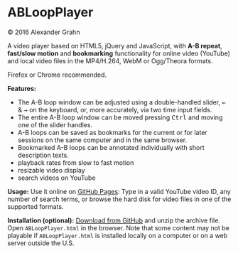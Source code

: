# ABLoopPlayer

© 2016 Alexander Grahn

A video player based on HTML5, jQuery and JavaScript, with **A-B repeat**, **fast/slow motion** and **bookmarking** functionality for online video (YouTube) and local video files in the MP4/H.264, WebM or Ogg/Theora formats.

Firefox or Chrome recommended.

**Features:**
- The A-B loop window can be adjusted using a double-handled slider, <kbd>&larr;</kbd> & <kbd>&rarr;</kbd> on the keyboard, or, more accurately, via two time input fields.
- The entire A-B loop window can be moved pressing <kbd>Ctrl</kbd> and moving one of the slider handles.
- A-B loops can be saved as bookmarks for the current or for later sessions on the same computer and in the same browser.
- Bookmarked A-B loops can be annotated individually with short description texts.
- playback rates from slow to fast motion
- resizable video display
- search videos on YouTube

**Usage:** Use it online on [GitHub Pages](https://agrahn.github.io/ABLoopPlayer/): Type in a valid YouTube video ID, any number of search terms, or browse the hard disk for video files in one of the supported formats.

**Installation (optional):** [Download from GitHub](https://github.com/agrahn/ABLoopPlayer/archive/master.zip) and unzip the archive file. Open `ABLoopPlayer.html` in the browser. Note that some content may not be playable if `ABLoopPlayer.html` is installed locally on a computer or on a web server outside the U.S.


